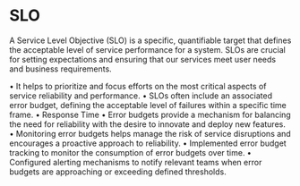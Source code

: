 # SLO
A Service Level Objective (SLO) is a specific, quantifiable target that defines the acceptable level of service performance for a system. SLOs are crucial for setting expectations and ensuring that our services meet user needs and business requirements.

•	It helps to prioritize and focus efforts on the most critical aspects of service reliability and performance.
•	SLOs often include an associated error budget, defining the acceptable level of failures within a specific time frame.
•	Response Time
•	Error budgets provide a mechanism for balancing the need for reliability with the desire to innovate and deploy new features.
•	Monitoring error budgets helps manage the risk of service disruptions and encourages a proactive approach to reliability.
•	Implemented error budget tracking to monitor the consumption of error budgets over time.
•	Configured alerting mechanisms to notify relevant teams when error budgets are approaching or exceeding defined thresholds.

